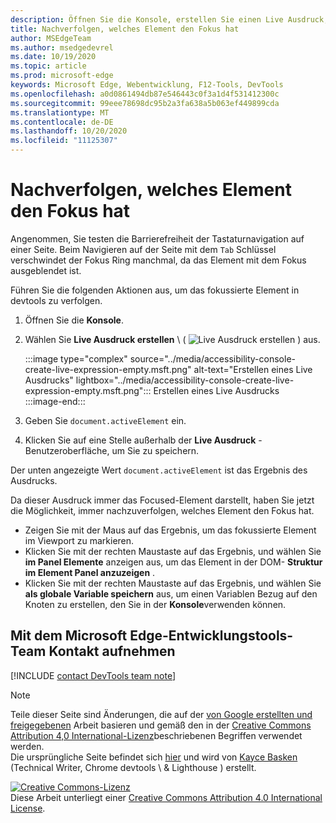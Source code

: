 ```yaml
---
description: Öffnen Sie die Konsole, erstellen Sie einen Live Ausdruck, und legen Sie den Ausdruck auf Document. activeElement.
title: Nachverfolgen, welches Element den Fokus hat
author: MSEdgeTeam
ms.author: msedgedevrel
ms.date: 10/19/2020
ms.topic: article
ms.prod: microsoft-edge
keywords: Microsoft Edge, Webentwicklung, F12-Tools, DevTools
ms.openlocfilehash: a0d0861494db87e546443c0f3a1d4f531412300c
ms.sourcegitcommit: 99eee78698dc95b2a3fa638a5b063ef449899cda
ms.translationtype: MT
ms.contentlocale: de-DE
ms.lasthandoff: 10/20/2020
ms.locfileid: "11125307"
---
```

<!-- Copyright Kayce Basques 

   Licensed under the Apache License, Version 2.0 (the "License");
   you may not use this file except in compliance with the License.
   You may obtain a copy of the License at

       https://www.apache.org/licenses/LICENSE-2.0

   Unless required by applicable law or agreed to in writing, software
   distributed under the License is distributed on an "AS IS" BASIS,
   WITHOUT WARRANTIES OR CONDITIONS OF ANY KIND, either express or implied.
   See the License for the specific language governing permissions and
   limitations under the License.  -->  

# Nachverfolgen, welches Element den Fokus hat  

Angenommen, Sie testen die Barrierefreiheit der Tastaturnavigation auf einer Seite.  Beim Navigieren auf der Seite mit dem `Tab` Schlüssel verschwindet der Fokus Ring manchmal, da das Element mit dem Fokus ausgeblendet ist.  

Führen Sie die folgenden Aktionen aus, um das fokussierte Element in devtools zu verfolgen.  

1.  Öffnen Sie die **Konsole**.  
1.  Wählen Sie **Live Ausdruck erstellen** \ ( ![ Live Ausdruck erstellen ][ImageCreateIcon] \) aus.  
    
    :::image type="complex" source="../media/accessibility-console-create-live-expression-empty.msft.png" alt-text="Erstellen eines Live Ausdrucks" lightbox="../media/accessibility-console-create-live-expression-empty.msft.png":::
       Erstellen eines Live Ausdrucks  
    :::image-end:::  
    
1.  Geben Sie `document.activeElement` ein.  
1.  Klicken Sie auf eine Stelle außerhalb der **Live Ausdruck** -Benutzeroberfläche, um Sie zu speichern.  
    
Der unten angezeigte Wert `document.activeElement` ist das Ergebnis des Ausdrucks.  

Da dieser Ausdruck immer das Focused-Element darstellt, haben Sie jetzt die Möglichkeit, immer nachzuverfolgen, welches Element den Fokus hat.  

*   Zeigen Sie mit der Maus auf das Ergebnis, um das fokussierte Element im Viewport zu markieren.  
*   Klicken Sie mit der rechten Maustaste auf das Ergebnis, und wählen Sie **im Panel Elemente** anzeigen aus, um das Element in der DOM- **Struktur im Element Panel anzuzeigen** .  
*   Klicken Sie mit der rechten Maustaste auf das Ergebnis, und wählen Sie **als globale Variable speichern** aus, um einen Variablen Bezug auf den Knoten zu erstellen, den Sie in der **Konsole**verwenden können.  

## Mit dem Microsoft Edge-Entwicklungstools-Team Kontakt aufnehmen  

[!INCLUDE [contact DevTools team note](../includes/contact-devtools-team-note.md)]  

<!-- image links -->  

[ImageCreateIcon]: ../media/create-live-expression-icon.msft.png  

<!-- links -->  

> [!NOTE]
> Teile dieser Seite sind Änderungen, die auf der [von Google erstellten und freigegebenen][GoogleSitePolicies] Arbeit basieren und gemäß den in der [Creative Commons Attribution 4,0 International-Lizenz][CCA4IL]beschriebenen Begriffen verwendet werden.  
> Die ursprüngliche Seite befindet sich [hier](https://developers.google.com/web/tools/chrome-devtools/accessibility/focus) und wird von [Kayce Basken][KayceBasques] (Technical Writer, Chrome devtools \ & Lighthouse \) erstellt.  

[![Creative Commons-Lizenz][CCby4Image]][CCA4IL]  
Diese Arbeit unterliegt einer [Creative Commons Attribution 4.0 International License][CCA4IL].  

[CCA4IL]: https://creativecommons.org/licenses/by/4.0  
[CCby4Image]: https://i.creativecommons.org/l/by/4.0/88x31.png  
[GoogleSitePolicies]: https://developers.google.com/terms/site-policies  
[KayceBasques]: https://developers.google.com/web/resources/contributors/kaycebasques  
